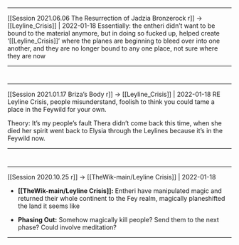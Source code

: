 

#
---

[[Session 2021.06.06 The Resurrection of Jadzia Bronzerock r]] -> [[Leyline_Crisis]] | 2022-01-18
Essentially: the entheri didn’t want to be bound to the material anymore, but in doing so fucked up, helped create ‘[[Leyline_Crisis]]’ where the planes are beginning to bleed over into one another, and they are no longer bound to any one place, not sure where they are now

---


#
---

[[Session 2021.01.17 Briza’s Body r]] -> [[Leyline_Crisis]] | 2022-01-18
RE Leyline Crisis, people misunderstand, foolish to think you could tame a place in the Feywild for your own.

Theory: It’s my people’s fault Thera didn’t come back this time, when she died her spirit went back to Elysia through the Leylines because it’s in the Feywild now.

---




#
---

[[Session 2020.10.25 r]] -> [[TheWik-main/Leyline Crisis]] | 2022-01-18
-   **[[TheWik-main/Leyline Crisis]]:** Entheri have manipulated magic and returned their whole continent to the Fey realm, magically planeshifted the land it seems like
    
-   **Phasing Out:** Somehow magically kill people? Send them to the next phase? Could involve meditation?

---
